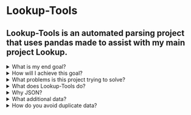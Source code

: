 # Lookup-Tools

## Lookup-Tools is an automated parsing project that uses pandas made to assist with my main project Lookup.

<details>
<summary>What is my end goal?</summary>

- Have a search engine that can search through ~1TB of data in milliseconds.
- Each search result from the search engine should know the dataset it belongs to and the date of the dataset it belongs
  to.
- Have a catalog with all the datasets and additional related information, notably; the name of the dataset, the date of
  the dataset, and the
  number of rows in the dataset.

</details>

<details>
<summary>How will I achieve this goal?</summary>

- I will use MongoDB to store the data and I will be creating indexes on the fields that can be searched.
- I have to parse tons of data, this is where Lookup-Tools comes in to automate a lot of it.

</details>

<details>
<summary>What problems is this project trying to solve?</summary>

- Lookup uses MongoDB to store data, the data has to be parsed, and preferably (not mandatory), in JSON format before it
  can be stored
  there.
- Parsing the data is a very time-consuming task, and it is not very time-efficient to do it all manually.

</details>

<details>
<summary>What does Lookup-Tools do?</summary>

Lookup-Tools is a project that will help me with the act of parsing data by automating the process and minimizing the
manual labor needed.

It will:

- Parse data from a delimited file format.
- Capture the dataset name from the file name, store it within the dataset.
- Use the dataset name to find additional information about the dataset, such as the date of the dataset, if found,
  store it within the dataset.
- It will convert the dataset into a *.json format and import it into MongoDB.
- Finally, it will analyze the dataset for additional information, such as the number of rows in the dataset and import
  it into a separate collection in MongoDB.

</details>

<details>
<summary>Why JSON?</summary>

> You are able to mongoimport data in a .csv format, why would you turn it into JSON first?

- **TLDR;** I can't guarantee the format of the file and converting it to JSON will minimize data loss, on top of this,
  to avoid the extra step of having to use mongoimport, the importing of JSON strings into MongoDB is automated by this
  tool.

For example, if you have a csv dataset that contains the following data:

```csv
id,username     ,age
1 ,John         ,Carmack,20
2 ,Jonathan.blow,21
```

Oopsies! John Carmack accidentally typed `,` instead of `.`. This will cause the data to be parsed incorrectly.
Sure, if the data was stored in a csv format with quotes this could be avoided, but we can't guarantee this.

```csv
"id","username"     ,"age"
1   ,"John, Carmack",20
2   ,Jonathan.blow  ,21
```

Example of a JSON string representation:

```json
[
  {
    "id": 1,
    "username": "John, Carmack",
    "age": 20
  },
  {
    "id": 2,
    "username": "Jonathan.blow",
    "age": 21
  }
]
```

</details>

<details>
<summary>What additional data?</summary>

- The data that is parsed is not always enough to be useful, for example, if you have a dataset with phone numbers, you
  might want to know how old the phone number is to see if it's still used.
- The additional data matcher looks at the existing dataset, and tries to find additional data related to the dataset.
  For example, if you have a dataset with phone numbers, it will try to find the breach date of the dataset containing
  phone numbers,
  and add it to
  the existing dataset containing phone numbers.

#### Example of additional data

```csv
database      ,entries ,dumped
000webhost.com,15271696,2017-03-29
007.no        ,4284    ,2018-10-24
0secdb        ,384643  ,2017-03-31
1000cv.it     ,2699    ,2018-10-24
```

#### Example end result

```json
[
  {
    "id": 1,
    "username": "John, Carmack",
    "age": 20,
    "database": "000webhost.com",
    "dumped": "2017-03-29"
  },
  {
    "id": 2,
    "username": "Jonathan.blow",
    "age": 21,
    "database": "007.no",
    "dumped": "2018-10-24"
  }
]
```

</details>

<details>

<summary>How do you avoid duplicate data?</summary>

- Each handled file has an encrypted blake2b hash generated from the file contents, stored in a MongoDB collection.
- When a file is read, it is encrypted into a blake2b hash, and compared to the hashes stored in the collection to
  see if it
  has already been handled.

</details>
